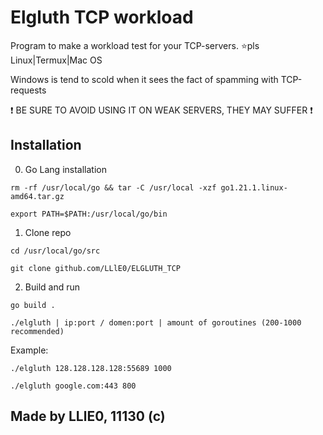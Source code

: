 # Elgluth TCP workload

Program to make a workload test for your TCP-servers. ⭐pls
Linux|Termux|Mac OS

Windows is tend to scold when it sees the fact of spamming with TCP-requests

❗️ BE SURE TO AVOID USING IT ON WEAK SERVERS, THEY MAY SUFFER ❗️

<!--Installation-->
## Installation

0. Go Lang installation
   
 ```rm -rf /usr/local/go && tar -C /usr/local -xzf go1.21.1.linux-amd64.tar.gz```
 
 ```export PATH=$PATH:/usr/local/go/bin```

1. Clone repo

```cd /usr/local/go/src```

```git clone github.com/LLlE0/ELGLUTH_TCP```


2. Build and run

```go build .```

```./elgluth | ip:port / domen:port | amount of goroutines (200-1000 recommended)```

Example:

```./elgluth 128.128.128.128:55689 1000```

```./elgluth google.com:443 800```

##
<h2>Made by LLlE0, 11130 (c)</h2>
